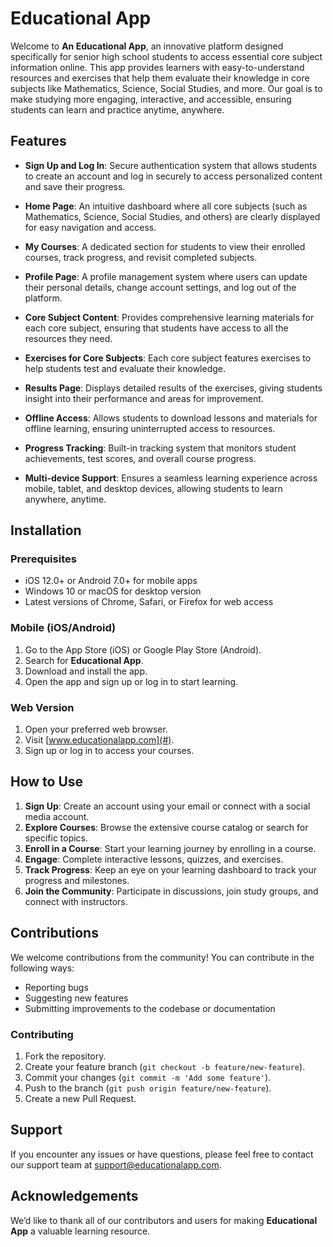 # Educational App

Welcome to **An Educational App**, an innovative platform designed specifically for senior high school students to access essential core subject information online. This app provides learners with easy-to-understand resources and exercises that help them evaluate their knowledge in core subjects like Mathematics, Science, Social Studies, and more. Our goal is to make studying more engaging, interactive, and accessible, ensuring students can learn and practice anytime, anywhere.

## Features

- **Sign Up and Log In**: Secure authentication system that allows students to create an account and log in securely to access personalized content and save their progress.

- **Home Page**: An intuitive dashboard where all core subjects (such as Mathematics, Science, Social Studies, and others) are clearly displayed for easy navigation and access.

- **My Courses**: A dedicated section for students to view their enrolled courses, track progress, and revisit completed subjects.

- **Profile Page**: A profile management system where users can update their personal details, change account settings, and log out of the platform.

- **Core Subject Content**: Provides comprehensive learning materials for each core subject, ensuring that students have access to all the resources they need.

- **Exercises for Core Subjects**: Each core subject features exercises to help students test and evaluate their knowledge.

- **Results Page**: Displays detailed results of the exercises, giving students insight into their performance and areas for improvement.

- **Offline Access**: Allows students to download lessons and materials for offline learning, ensuring uninterrupted access to resources.

- **Progress Tracking**: Built-in tracking system that monitors student achievements, test scores, and overall course progress.

- **Multi-device Support**: Ensures a seamless learning experience across mobile, tablet, and desktop devices, allowing students to learn anywhere, anytime.

## Installation

### Prerequisites

- iOS 12.0+ or Android 7.0+ for mobile apps
- Windows 10 or macOS for desktop version
- Latest versions of Chrome, Safari, or Firefox for web access

### Mobile (iOS/Android)

1. Go to the App Store (iOS) or Google Play Store (Android).
2. Search for **Educational App**.
3. Download and install the app.
4. Open the app and sign up or log in to start learning.

### Web Version

1. Open your preferred web browser.
2. Visit [www.educationalapp.com](#).
3. Sign up or log in to access your courses.

## How to Use

1. **Sign Up**: Create an account using your email or connect with a social media account.
2. **Explore Courses**: Browse the extensive course catalog or search for specific topics.
3. **Enroll in a Course**: Start your learning journey by enrolling in a course.
4. **Engage**: Complete interactive lessons, quizzes, and exercises.
5. **Track Progress**: Keep an eye on your learning dashboard to track your progress and milestones.
6. **Join the Community**: Participate in discussions, join study groups, and connect with instructors.

## Contributions

We welcome contributions from the community! You can contribute in the following ways:

- Reporting bugs
- Suggesting new features
- Submitting improvements to the codebase or documentation

### Contributing

1. Fork the repository.
2. Create your feature branch (`git checkout -b feature/new-feature`).
3. Commit your changes (`git commit -m 'Add some feature'`).
4. Push to the branch (`git push origin feature/new-feature`).
5. Create a new Pull Request.

## Support

If you encounter any issues or have questions, please feel free to contact our support team at support@educationalapp.com.

## Acknowledgements

We’d like to thank all of our contributors and users for making **Educational App** a valuable learning resource.
